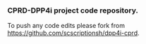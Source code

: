 ### CPRD-DPP4i project code repository. 
To push any code edits please fork from https://github.com/scscriptionsh/dpp4i-cprd.

